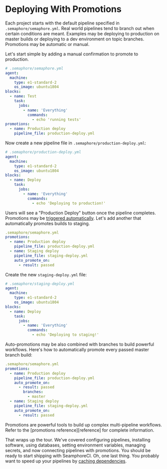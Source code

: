 # Deploying With Promotions

Each project starts with the default pipeline specified in
`.semaphore/semaphore.yml`. Real world pipelines tend to branch out
when certain conditions are meant. Examples may be deploying to
production on master builds or deploying to a dev environment on topic
branches. Promotions may be automatic or manual.

Let's start simple by adding a manual confirmation to promote to
production.

```yml
# .semaphore/semaphore.yml
agent:
  machine:
    type: e1-standard-2
    os_image: ubuntu1804
blocks:
  - name: Test
    task:
      jobs:
        - name: 'Everything'
          commands:
            - echo 'running tests'
promotions:
  - name: Production deploy
    pipeline_file: production-deploy.yml
```

Now create a new pipeline file in `.semaphore/production-deploy.yml`:

```yml
# .semaphore/production-deploy.yml
agent:
  machine:
    type: e1-standard-2
    os_image: ubuntu1804
blocks:
  - name: Deploy
    task:
      jobs:
        - name: 'Everything'
          commands:
            - echo 'Deploying to production!'
```

Users will see a "Production Deploy" button once the pipeline
completes. Promotions may be [triggered
automatically][auto-promotions]. Let's add
another that automatically promotes builds to staging.

```yml
.semaphore/semaphore.yml
promotions:
  - name: Production deploy
    pipeline_file: production-deploy.yml
  - name: Staging deploy
    pipeline_file: staging-deploy.yml
    auto_promote_on:
      - result: passed
```

Create the new `staging-deploy.yml` file:

```yml
# .semaphore/staging-deploy.yml
agent:
  machine:
    type: e1-standard-2
    os_image: ubuntu1804
blocks:
  - name: Deploy
    task:
      jobs:
        - name: 'Everything'
          commands:
            - echo 'Deploying to staging!'
```

Auto-promotions may be also combined with branches to build powerful
workflows. Here's how to automatically promote every passed master
branch build:

```yml
.semaphore/semaphore.yml
promotions:
  - name: Production deploy
    pipeline_file: production-deploy.yml
    auto_promote_on:
      - result: passed
        branches:
          - master
  - name: Staging deploy
    pipeline_file: staging-deploy.yml
    auto_promote_on:
      - result: passed
```

Promotions are powerful tools to build up complex multi-pipeline
workflows. Refer to the [promotions reference][reference] for complete
information.

That wraps up the tour. We've covered configuring pipelines,
installing software, using databases, setting environment variables,
managing secrets, and now connecting pipelines with promotions. You
should be ready to start shipping with SeamphoreCI. Oh, one last
thing.  You probably want to speed up your pipelines by [caching
dependencies][next].

[auto-promotions]: https://docs.semaphoreci.com/article/50-pipeline-yaml#auto_promote_on
[next]: http://placeholder.com
